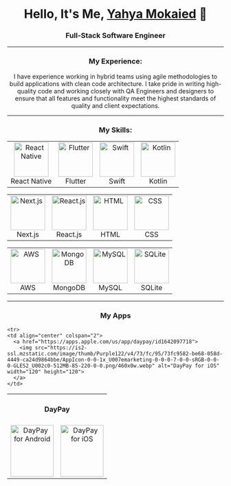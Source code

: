 <h1 align="center">Hello, It's Me, <a href="https://www.github.com/yahyamokaied">Yahya Mokaied</a>  👋</h1>
<h3 align="center">Full-Stack Software Engineer</h3>
<hr>

<h3 align="center">My Experience:</h3>
<p align="center">I have experience working in hybrid teams using agile methodologies to build applications with clean code architecture. I take pride in writing high-quality code and working closely with QA Engineers and designers to ensure that all features and functionality meet the highest standards of quality and client expectations.</p>

<hr>


<h3 align="center">My Skills:</h3>
<table align="center" border="0" cellspacing="20" cellpadding="20">
  <tr>
    <td align="center">
      <img src="https://www.vectorlogo.zone/logos/reactjs/reactjs-icon.svg" alt="React Native" width="80" height="80"/>
      <br />
      React Native
    </td>
    <td align="center">
      <img src="https://www.vectorlogo.zone/logos/flutterio/flutterio-icon.svg" alt="Flutter" width="80" height="80"/> 
      <br />
      Flutter
    </td>
    <td align="center">
      <img src="https://www.vectorlogo.zone/logos/swift/swift-icon.svg" alt="Swift" width="80" height="80"/> 
      <br />
      Swift
    </td>
    <td align="center">
      <img src="https://www.vectorlogo.zone/logos/kotlinlang/kotlinlang-icon.svg" alt="Kotlin" width="80" height="80"/> 
      <br />
      Kotlin
    </td>
  </tr>
</table>

<table align="center" border="0" cellspacing="20" cellpadding="20">
  <tr>
    <td align="center">
      <img src="https://upload.wikimedia.org/wikipedia/commons/8/8e/Nextjs-logo.svg" alt="Next.js" width="80" height="80"/>
      <br />
      Next.js
    </td>
    <td align="center">
      <img src="https://www.vectorlogo.zone/logos/reactjs/reactjs-icon.svg" alt="React.js" width="80" height="80"/> 
      <br />
      React.js
    </td>
    <td align="center">
      <img src="https://www.vectorlogo.zone/logos/w3_html5/w3_html5-icon.svg" alt="HTML" width="80" height="80"/> 
      <br />
      HTML
    </td>
    <td align="center">
      <img src="https://www.vectorlogo.zone/logos/netlifyapp_watercss/netlifyapp_watercss-icon.svg" alt="CSS" width="80" height="80"/> 
      <br />
      CSS
    </td>
  </tr>
</table>

<table align="center" border="0" cellspacing="20" cellpadding="20">
  <tr>
    <td align="center">
      <img src="https://www.vectorlogo.zone/logos/amazon_aws/amazon_aws-ar21.svg" alt="AWS" width="80" height="80"/> 
      <br />
      AWS
    </td>
    <td align="center">
      <img src="https://www.vectorlogo.zone/logos/mongodb/mongodb-icon.svg" alt="MongoDB" width="80" height="80"/> 
      <br />
      MongoDB
    </td>
    <td align="center">
      <img src="https://www.vectorlogo.zone/logos/mysql/mysql-icon.svg" alt="MySQL" width="80" height="80"/> 
      <br />
      MySQL
    </td>
    <td align="center">
      <img src="https://www.vectorlogo.zone/logos/sqlite/sqlite-icon.svg" alt="SQLite" width="80" height="80"/> 
      <br />
      SQLite
    </td>
  </tr>
</table>

<hr>

<h3 align="center">My Apps</h3>
<table align="center" border="0" cellspacing="20" cellpadding="20">
  
    <tr>
    <td align="center" colspan="2">
      <a href="https://apps.apple.com/us/app/daypay/id1642097718">
        <img src="https://is2-ssl.mzstatic.com/image/thumb/Purple122/v4/73/fc/95/73fc9582-be68-058d-4449-ca24d9864bbe/AppIcon-0-0-1x_U007emarketing-0-0-0-7-0-0-sRGB-0-0-0-GLES2_U002c0-512MB-85-220-0-0.png/460x0w.webp" alt="DayPay for iOS" width="120" height="120">
      </a>
    </td>
  </tr>
  
  
  <tr>
    <td align="center" colspan="2">
      <h4>DayPay</h4>
    </td>
  </tr>
  
  
  <tr>
    <td align="center">
      <a href="https://play.google.com/store/apps/details?id=se.apphallen.daypay">
        <img src="https://www.vectorlogo.zone/logos/google_play/google_play-icon.svg" alt="DayPay for Android" width="100" height="120">
      </a>
    </td>
    <td align="center">
      <a href="https://apps.apple.com/us/app/daypay/id1642097718">
        <img src="https://upload.wikimedia.org/wikipedia/commons/f/fa/Apple_logo_black.svg" alt="DayPay for iOS" width="100" height="120">
      </a>
    </td>
  </tr>
  
</table>


